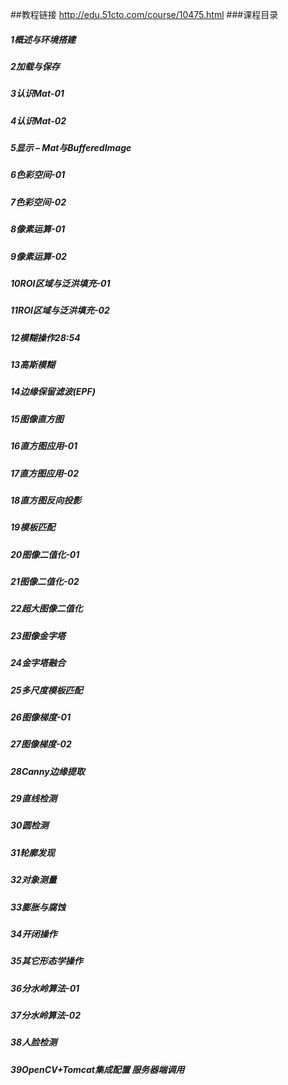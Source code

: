 ##教程链接 http://edu.51cto.com/course/10475.html
###课程目录
##### 1概述与环境搭建
##### 2加载与保存
##### 3认识Mat-01
##### 4认识Mat-02
##### 5显示 – Mat与BufferedImage
##### 6色彩空间-01
##### 7色彩空间-02
##### 8像素运算-01
##### 9像素运算-02
##### 10ROI区域与泛洪填充-01
##### 11ROI区域与泛洪填充-02
##### 12模糊操作28:54
##### 13高斯模糊
##### 14边缘保留滤波(EPF)
##### 15图像直方图
##### 16直方图应用-01
##### 17直方图应用-02
##### 18直方图反向投影
##### 19模板匹配
##### 20图像二值化-01
##### 21图像二值化-02
##### 22超大图像二值化
##### 23图像金字塔
##### 24金字塔融合
##### 25多尺度模板匹配
##### 26图像梯度-01
##### 27图像梯度-02
##### 28Canny边缘提取
##### 29直线检测
##### 30圆检测
##### 31轮廓发现
##### 32对象测量
##### 33膨胀与腐蚀
##### 34开闭操作
##### 35其它形态学操作
##### 36分水岭算法-01
##### 37分水岭算法-02
##### 38人脸检测
##### 39OpenCV+Tomcat集成配置 服务器端调用
